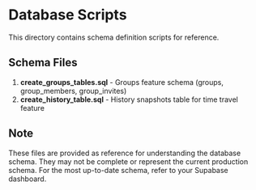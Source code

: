 # Database Scripts

This directory contains schema definition scripts for reference.

## Schema Files

1. **create_groups_tables.sql** - Groups feature schema (groups, group_members, group_invites)
2. **create_history_table.sql** - History snapshots table for time travel feature

## Note

These files are provided as reference for understanding the database schema. They may not be complete or represent the current production schema. For the most up-to-date schema, refer to your Supabase dashboard.
